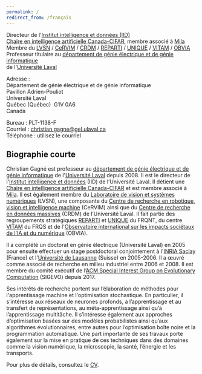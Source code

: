 ```yaml
---
permalink: /
redirect_from: /français
---
```


Directeur de l'[Institut intelligence et données (IID)](https://iid.ulaval.ca)  
[Chaire en intelligence artificielle Canada-CIFAR](https://www.cifar.ca/fr/ia/strategie-pancanadienne-en-matiere-dintelligence-artificielle/les-chaires-en-ia-canada-cifar), membre associé à [Mila](https://mila.quebec)  
Membre du [LVSN](http://vision.gel.ulaval.ca) / [CeRVIM](https://cervim.ulaval.ca) / [CRDM](https://crdm.ulaval.ca) / [REPARTI](https://reparti.ulaval.ca/) / [UNIQUE](https://fr.unique.quebec/accueil) / [VITAM](http://vitam.ulaval.ca/) / [OBVIA](https://observatoire-ia.ulaval.ca/)  
Professeur titulaire au [département de génie électrique et de génie informatique](http://www.gelgif.ulaval.ca)  
de l'[Université Laval](http://www.ulaval.ca)  

Adresse :  
Département de génie électrique et de génie informatique  
Pavillon Adrien-Pouliot  
Université Laval  
Québec (Québec)&nbsp;&nbsp;G1V 0A6  
Canada

Bureau : PLT-1138-F  
Courriel : [christian.gagne@gel.ulaval.ca](mailto:christian.gagne@gel.ulaval.ca)  
Téléphone : utilisez le courriel


## Biographie courte 

Christian Gagné est professeur au [département de génie électrique et de génie informatique](https://www.gelgif.ulaval.ca) de l'[Université Laval](https://www.ulaval.ca) depuis 2008. Il est le directeur de l'[Institut intelligence et données](https://iid.ulaval.ca) (IID) de l’Université Laval. Il détient une [Chaire en intelligence artificielle Canada-CIFAR](https://www.cifar.ca/fr/ia/strategie-pancanadienne-en-matiere-dintelligence-artificielle/les-chaires-en-ia-canada-cifar) et est membre associé à [Mila](https://mila.quebec). Il est également membre du [Laboratoire de vision et systèmes numériques](https://vision.gel.ulaval.ca) (LVSN), une composante du [Centre de recherche en robotique, vision et intelligence machine](https://cervim.ulaval.ca) (CeRVIM) ainsi que du [Centre de recherche en données massives](https://crdm.ulaval.ca) (CRDM) de l’Université Laval. Il fait partie des regroupements stratégiques [REPARTI](http://reparti.gel.ulaval.ca) et [UNIQUE](https://sites.google.com/view/unique-neuro-ai/abou) du FRQNT, du centre [VITAM](http://www.cersspl.ca/) du FRQS et de l'[Observatoire international sur les impacts sociétaux de l'IA et du numérique](https://observatoire-ia.ulaval.ca/) (OBVIA).

Il a complété un doctorat en génie électrique (Université Laval) en 2005 pour ensuite effectuer un stage postdoctoral conjointement à l'[INRIA Saclay](https://www.inria.fr/centre/saclay) (France) et l'[Université de Lausanne](https://www.unil.ch) (Suisse) en 2005-2006. Il a œuvré comme associé de recherche en milieu industriel entre 2006 et 2008. Il est membre du comité exécutif de l’[ACM Special Interest Group on Evolutionary Computation](https://sig.sigevo.org) (SIGEVO) depuis 2017.

Ses intérêts de recherche portent sur l’élaboration de méthodes pour l'apprentissage machine et l'optimisation stochastique. En particulier, il s’intéresse aux réseaux de neurones profonds, à l’apprentissage et au transfert de représentations, au méta-apprentissage ainsi qu’à l’apprentissage multitâche. Il s’intéresse également aux approches d’optimisation basées sur des modèles probabilistes ainsi qu’aux algorithmes évolutionnaires, entre autres pour l’optimisation boîte noire et la programmation automatique. Une part importante de ses travaux porte également sur la mise en pratique de ces techniques dans des domaines comme la vision numérique, la microscopie, la santé, l’énergie et les transports.

Pour plus de détails, consultez le [CV](/files/cv-cgagne-fr.pdf).

